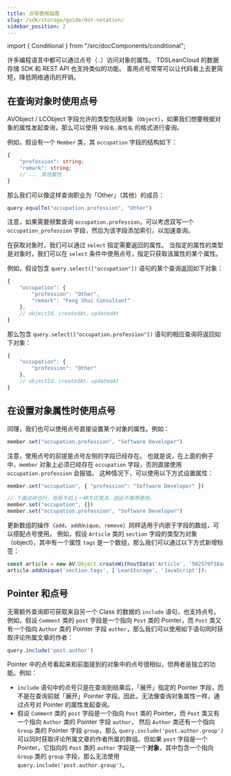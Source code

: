 ```yaml
---
title: 点号使用指南
slug: /sdk/storage/guide/dot-notation/
sidebar_position: 2
---
```


import { Conditional } from "/src/docComponents/conditional";

许多编程语言中都可以通过点号（`.`）访问对象的属性。
<Conditional brand="tds">TDS</Conditional><Conditional brand="leancloud">LeanCloud</Conditional> 的数据存储 SDK 和 REST API 也支持类似的功能。
善用点号常常可以让代码看上去更简短，降低网络通讯的开销。

## 在查询对象时使用点号

AVObject / LCObject 字段允许的类型包括对象（`Object`），如果我们想要根据对象的属性发起查询，那么可以使用 `字段名.属性名` 的格式进行查询。

例如，假设有一个 `Member` 类，其 `occupation` 字段的结构如下：

```ts
{
    "profession": string;
    "remark": string;
    // ... 其他属性
}
```

那么我们可以像这样查询职业为「Other」（其他）的成员：

```js
query.equalTo("occupation.profession", "Other")
```

注意，如果需要频繁查询 `occupation.profession`，可以考虑双写一个 `occupation_profession` 字段，然后为该字段添加索引，以加速查询。

在获取对象时，我们可以通过 `select` 指定需要返回的属性。
当指定的属性的类型是对象时，我们可以在 `select` 条件中使用点号，指定只获取该属性的某个属性。

例如，假设包含 `query.select(["occupation"])` 语句的某个查询返回如下对象：

```js
{
    "occupation": {
        "profession": "Other",
        "remark": "Feng Shui Consultant"
    },
    // objectId、createdAt、updatedAt
}
```

那么包含 `query.select(["occupation.profession"])` 语句的相应查询将返回如下对象：

```js
{
    "occupation": {
        "profession": "Other"
    },
    // objectId、createdAt、updatedAt
}
```

## 在设置对象属性时使用点号

同理，我们也可以使用点号直接设置某个对象的属性。例如：

```js
member.set("occupation.profession", "Software Developer")
```

注意，使用点号的前提是点号左侧的字段已经存在。
也就是说，在上面的例子中，`member` 对象上必须已经存在 `occupation` 字段，否则直接使用 `occupation.profession` 会报错。
这种情况下，可以使用以下方式设置属性：

```js
member.set("occupation", { "profession": "Software Developer" })

// 下面这样也行，但是不如上一种方式简洁，因此不推荐使用。
member.set("occupation", {})
member.set("occupation.profession", "Software Developer")
```

更新数组的操作（`add`、`addUnique`、`remove`）同样适用于内嵌于字段的数组，可以搭配点号使用。
例如，假设 `Article` 类的 `section` 字段的类型为对象（object)，其中有一个属性 `tags` 是一个数组，那么我们可以通过以下方式新增标签：

```js
const article = new AV.Object.createWithoutData('Article', '582570f38ac247004f39c24b');
article.addUnique('section.tags', ['LeanStorage', 'JavaScript']);
```

## Pointer 和点号

无需额外查询即可获取来自另一个 Class 的数据的 `include` 语句，也支持点号。
例如，假设 `Comment` 类的 `post` 字段是一个指向 `Post` 类的 Pointer，而 `Post` 类又有一个指向 `Author` 类的 Pointer 字段 `author`，那么我们可以使用如下语句同时获取评论所属文章的作者：

```js
query.include('post.author')
```

Pointer 中的点号看起来和前面提到的对象中的点号很相似，但两者是独立的功能。例如：

- `include` 语句中的点号只是在查询到结果后，「展开」指定的 Pointer 字段，而不是在查询前就「展开」Pointer 字段。因此，无法像查询对象属性一样，通过点号对 Pointer 的属性发起查询。
- 假设 `Comment` 类的 `post` 字段是一个指向 `Post` 类的 Pointer，而 `Post` 类又有一个指向 `Author` 类的 Pointer 字段 `author`， 然后 `Author` 类还有一个指向 `Group` 类的 Pointer 字段 `group`，那么 `query.include('post.author.group')` 可以同时获取评论所属文章的作者所属的群组。但如果 `post` 字段是一个 Pointer，它指向的 `Post` 类的 `author` 字段是一个**对象**，其中包含一个指向 `Group` 类的 `group` 字段，那么无法使用 `query.include('post.author.group')`。
